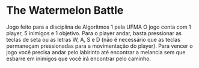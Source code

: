 # The Watermelon Battle
Jogo feito para a disciplina de Algorítmos 1 pela UFMA
O jogo conta com 1 player, 5 inimigos e 1 objetivo. Para o player andar, basta pressionar as teclas de seta ou as letras W, A, S e D (não é necessário que as teclas permaneçam pressionadas para a movimentação do player).
Para vencer o jogo você precisa andar pelo labirinto até encontrar a melancia sem que esbarre em inimigos que você irá encontrar pelo 
caminho.
